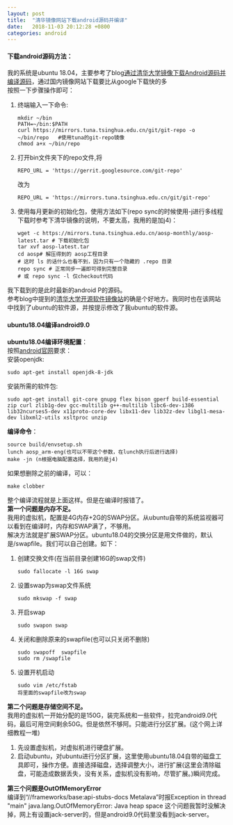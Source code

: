 ```yaml
---
layout: post
title:  "清华镜像网站下载android源码并编译"
date:   2018-11-03 20:12:28 +0800
categories: android
---
```

#### 下载android源码方法：
我的系统是ubuntu 18.04，主要参考了blog[通过清华大学镜像下载Android源码并编译源码](https://www.cnblogs.com/shenchanghui/p/8503623.html)，通过国内镜像网站下载要比从google下载快的多  
按照一下步骤操作即可：
1. 终端输入一下命令:
    ```
    mkdir ~/bin
    PATH=~/bin:$PATH
    curl https://mirrors.tuna.tsinghua.edu.cn/git/git-repo -o ~/bin/repo   #使用tuna的git-repo镜像
    chmod a+x ~/bin/repo
    ``` 
1. 打开bin文件夹下的repo文件,将
    ```
    REPO_URL = 'https://gerrit.googlesource.com/git-repo'
    ```
    改为
    ```
    REPO_URL = 'https://mirrors.tuna.tsinghua.edu.cn/git/git-repo'
    ```
3. 使用每月更新的初始化包，使用方法如下(repo sync的时候使用-j进行多线程下载时参考下清华镜像的说明，不要太高，我用的是加j4)：
    ```
    wget -c https://mirrors.tuna.tsinghua.edu.cn/aosp-monthly/aosp-latest.tar # 下载初始化包
    tar xvf aosp-latest.tar
    cd aosp# 解压得到的 aosp工程目录
    # 这时 ls 的话什么也看不到，因为只有一个隐藏的 .repo 目录
    repo sync # 正常同步一遍即可得到完整目录
    # 或 repo sync -l 仅checkout代码
    ```
我下载到的是此时最新的android P的源码。  
参考blog中提到的[清华大学开源软件镜像站](https://mirrors.tuna.tsinghua.edu.cn/help/AOSP/)的确是个好地方。我同时也在该网站中找到了ubuntu的软件源，并按提示修改了我ubuntu的软件源。

#### ubuntu18.04编译android9.0
**ubuntu18.04编译环境配置**：  
按照[android官网](https://source.android.google.cn/setup/build/initializing)要求：  
安装openjdk:
```
sudo apt-get install openjdk-8-jdk
```

安装所需的软件包:
```
sudo apt-get install git-core gnupg flex bison gperf build-essential zip curl zlib1g-dev gcc-multilib g++-multilib libc6-dev-i386 lib32ncurses5-dev x11proto-core-dev libx11-dev lib32z-dev libgl1-mesa-dev libxml2-utils xsltproc unzip
```

**编译命令**：
```
source build/envsetup.sh
lunch aosp_arm-eng(也可以不带这个参数，在lunch执行后进行选择)
make -jn (n根据电脑配置选择，我用的是j4)
```

如果想删除之前的编译，可以：
```
make clobber
```

整个编译流程就是上面这样。但是在编译时报错了。  
**第一个问题是内存不足。**  
我用的虚拟机，配置是4G内存+2G的SWAP分区。从ubuntu自带的系统监视器可以看到在编译时，内存和SWAP满了，不够用。  
解决方法就是扩展SWAP分区。ubuntu18.04的交换分区是用文件做的，默认是/swapfile。我们可以自己创建。如下：
1. 创建交换文件(在当前目录创建16G的swap文件)
    ```
    sudo fallocate -l 16G swap
    ``` 
2. 设置swap为swap文件系统
    ``` 
    sudo mkswap -f swap
    ``` 
3. 开启swap
    ``` 
    sudo swapon swap
    ``` 
4. 关闭和删除原来的swapfile(也可以只关闭不删除)
    ``` 
    sudo swapoff  swapfile
    sudo rm /swapfile
    ``` 
5. 设置开机启动
    ``` 
    sudo vim /etc/fstab
    将里面的swapfile改为swap
    ``` 

**第二个问题是存储空间不足。**  
我用的虚拟机一开始分配的是150G，装完系统和一些软件，拉完android9.0代码，最后可用空间剩余50G。但是依然不够阿。只能进行分区扩展。(这个网上详细教程一堆)
1. 先设置虚拟机，对虚拟机进行硬盘扩展。
2. 启动ubuntu，对ubuntu进行分区扩展，这里使用ubuntu18.04自带的磁盘工具即可，操作方便。直接选择磁盘，选择调整大小，进行扩展(这里会清除磁盘，可能造成数据丢失，没有关系，虚拟机没有影响，尽管扩展。)瞬间完成。

**第三个问题是OutOfMemoryError**  
编译到“//frameworks/base:api-stubs-docs Metalava”时报Exception in thread "main" java.lang.OutOfMemoryError: Java heap space
这个问题我暂时没解决掉，网上有设置jack-server的，但是android9.0代码里没看到jack-server。
